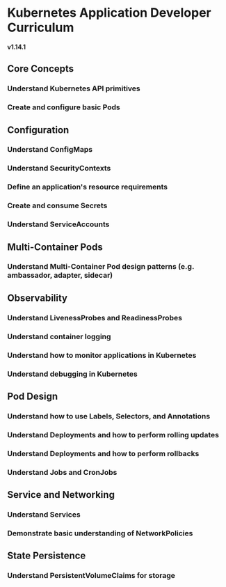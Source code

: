 # Kubernetes Application Developer Curriculum

**v1.14.1**

## Core Concepts

### Understand Kubernetes API primitives

### Create and configure basic Pods



## Configuration

### Understand ConfigMaps

### Understand SecurityContexts

### Define an application's resource requirements

### Create and consume Secrets

### Understand ServiceAccounts



## Multi-Container Pods

### Understand Multi-Container Pod design patterns (e.g. ambassador, adapter, sidecar)



## Observability

### Understand LivenessProbes and ReadinessProbes

### Understand container logging

### Understand how to monitor applications in Kubernetes

### Understand debugging in Kubernetes



## Pod Design

### Understand how to use Labels, Selectors, and Annotations

### Understand Deployments and how to perform rolling updates

### Understand Deployments and how to perform rollbacks

### Understand Jobs and CronJobs



## Service and Networking

### Understand Services

### Demonstrate basic understanding of NetworkPolicies



## State Persistence

### Understand PersistentVolumeClaims for storage







